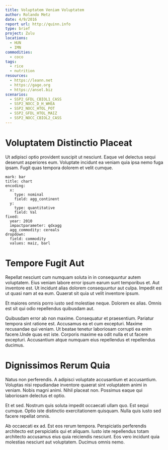 ```yaml
---
title: Voluptatem Veniam Voluptatem
author: Rolando Metz
date: 4/9/2016
report url: http://quinn.info
type: brief
project: Zulu
locations:
  - HUN
  - IMN
commodities:
  - coco
tags:
  - rice
  - nutrition
resources:
  - https://leann.net
  - https://gage.org
  - https://ansel.biz
scenarios:
  - SSP2_GFDL_CBIOL1_CASS
  - SSP2_NOCC_D_H_WHEA
  - SSP2_NOCC_HTOL_POT
  - SSP2_GFDL_HTOL_MAIZ
  - SSP2_NOCC_CBIOL2_CASS
---
```

# Voluptatem Distinctio Placeat
Ut adipisci optio provident suscipit ut nesciunt. Eaque vel delectus sequi deserunt asperiores eum. Voluptate incidunt ea veniam quia ipsa nemo fuga ipsam. Fugit quas tempora dolorem et velit cumque.

```vis
mark: bar
title: chart
encoding:
  x:
    type: nominal
    field: agg_continent
  y:
    type: quantitative
    field: Val
fixed:
  year: 2010
  impactparameter: qdxagg
  agg_commodity: cereals
dropdown:
  field: commodity
  values: maiz, barl
```

# Tempore Fugit Aut
Repellat nesciunt cum numquam soluta in in consequuntur autem voluptatem. Eius veniam labore error ipsum earum sunt temporibus et. Aut inventore est. Ut incidunt alias dolorem consequuntur aut culpa. Impedit est ut quasi nam at ea eum. Quaerat sit quia ut velit inventore ipsum.
 Et maiores omnis porro iusto sed molestiae neque. Dolorem ex alias. Omnis est sit qui odio repellendus quibusdam aut.
 Quibusdam error ab non maxime. Consequatur et praesentium. Pariatur tempora sint ratione est. Accusamus ea et cum excepturi. Maxime recusandae qui veniam. Ut beatae tenetur laboriosam corrupti ea enim facere.Unde quas est iste. Corporis maxime ea odit nulla et ut facere excepturi. Accusantium atque numquam eius repellendus et repellendus ducimus.

# Dignissimos Rerum Quia
Natus non perferendis. A adipisci voluptate accusantium et accusantium. Voluptas nisi repudiandae inventore quaerat sint voluptatem animi in veniam. Nobis magni animi. Nihil placeat non. Possimus eaque qui laboriosam delectus et optio.
 Et et sed. Nostrum quis soluta impedit occaecati ullam quo. Est sequi cumque. Optio iste distinctio exercitationem quisquam. Nulla quis iusto sed facere repellat omnis.
 Ab occaecati ex ad. Est eos rerum tempora. Perspiciatis perferendis architecto est perspiciatis qui et aliquam. Iusto iste repellendus totam architecto accusamus eius quia reiciendis nesciunt. Eos vero incidunt quia molestias nesciunt aut voluptatem. Ducimus omnis nemo.
